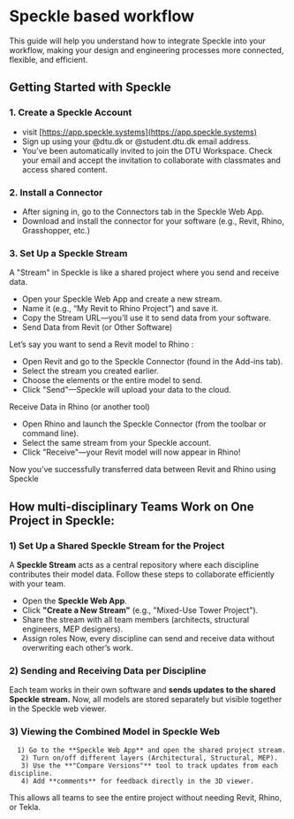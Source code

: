 # Speckle based workflow
This guide will help you understand how to integrate Speckle into your workflow, making your design and engineering processes more connected, flexible, and efficient. 

## Getting Started with Speckle
### 1. Create a Speckle Account
* visit [https://app.speckle.systems](https://app.speckle.systems)
* Sign up using your @dtu.dk or @student.dtu.dk email address. 
* You’ve been automatically invited to join the DTU Workspace. Check your email and accept the invitation to collaborate with classmates and access shared content. 

### 2. Install a Connector
* After signing in, go to the Connectors tab in the Speckle Web App. 
* Download and install the connector for your software (e.g., Revit, Rhino, Grasshopper, etc.) 

### 3. Set Up a Speckle Stream
A "Stream" in Speckle is like a shared project where you send and receive data.
* Open your Speckle Web App and create a new stream.
* Name it (e.g., “My Revit to Rhino Project”) and save it.
* Copy the Stream URL—you’ll use it to send data from your software.
* Send Data from Revit (or Other Software)

Let’s say you want to send a Revit model to Rhino :
* Open Revit and go to the Speckle Connector (found in the Add-ins tab).
* Select the stream you created earlier.
* Choose the elements or the entire model to send.
* Click "Send"—Speckle will upload your data to the cloud.

Receive Data in Rhino (or another tool)
* Open Rhino and launch the Speckle Connector (from the toolbar or command line).
* Select the same stream from your Speckle account.
* Click "Receive"—your Revit model will now appear in Rhino!

Now you’ve successfully transferred data between Revit and Rhino using Speckle
## How multi-disciplinary Teams Work on One Project in Speckle:
### 1) Set Up a Shared Speckle Stream for the Project
A **Speckle Stream** acts as a central repository where each discipline contributes their model data. Follow these steps to collaborate efficiently with your team.
* Open the **Speckle Web App**.
* Click **"Create a New Stream"** (e.g., "Mixed-Use Tower Project").
* Share the stream with all team members (architects, structural engineers, MEP designers).
* Assign roles
Now, every discipline can send and receive data without overwriting each other’s work.

### 2) Sending and Receiving Data per Discipline
Each team works in their own software and **sends updates to the shared Speckle stream.**
Now, all models are stored separately but visible together in the Speckle web viewer.

### 3) Viewing the Combined Model in Speckle Web
      1) Go to the **Speckle Web App** and open the shared project stream.
       2) Turn on/off different layers (Architectural, Structural, MEP).
       3) Use the **"Compare Versions"** tool to track updates from each discipline.
       4) Add **comments** for feedback directly in the 3D viewer.
This allows all teams to see the entire project without needing Revit, Rhino, or Tekla.
